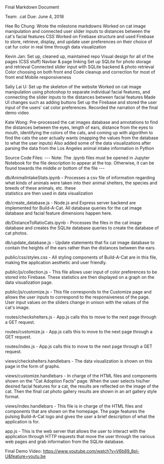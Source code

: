 Final Markdown Document

Team: .cat
Due: June 4, 2018

Hee Ro Chung:
  Wrote the milestone markdowns
  Worked on cat image manipulation and connected user slider inputs to distances between the cat's facial
  features
  CSS
  Worked on Firebase structure and used Firebase to store, retrieve, display, and update user preferences on
  their choice of cat fur color in real time through data visualization

Kevin Jan:
  Set up, cleaned up, maintained repo
  Visual design for all of the pages (CSS stuff)
  Navbar & page linking
  Set up SQLite for photo storage and retrieval
  Connected slider input with SQLite backend & photo retrieval
  Color choosing on both front end
  Code cleanup and correction for most of front end
  Mobile responsiveness


Sally Lai U:
  Set up the skeleton of the website
  Worked on cat image manipulation using photoshop to separate individual facial features, and connecting the slider
  inputs to the distances between facial features
  Made UI changes such as adding buttons
  Set up the Firebase and stored the user input of the users' cat color preferences.
  Recorded the narration of the final demo video

Kate Wong:
  Pre-processed the cat images database and annotations to find the distances between the eyes, length of ears,
  distance from the eyes to mouth, identifying the colors of the cats, and coming up with algorithm to find the
  cats the user actually wants (mapping the values from the database to what the user inputs)
  Also added some of the data visualizations after parsing the data from the Los Angeles animal intake information
  in Python



Source Code Files:
--- Note: The .ipynb files must be opened in Jupyter Notebook for the file description to appear at the top. Otherwise, it can
be found towards the middle or bottom of the file ---


db/AnimalIntakeStats.ipynb - Processes a csv file of information regarding what kinds of animals were taken
                            into their animal shelters, the species and breeds of these animals, etc. these   
                            statistics are then used in data visualization

db/create_database.js - Node.js and Express server backend are implemented for Build-A-Cat. All database
                        queries for the cat image database and facial feature dimensions happen here.

db/DistanceToRatioCats.ipynb - Processes the files in the cat image database and creates the
                              SQLite database queries to create the database of cat photos.

db/update_database.js - Update statements that fix cat image database to contain the heights of the ears
                        rather than the distances between the ears.

public/css/styles.css - All styling components of Build-A-Cat are in this file, making the application
                        aesthetic and user friendly.

public/js/collection.js - This file allows user input of color preferences to be stored into Firebase. These
                          statistics are then displayed on a graph on the data visualization page.

public/js/customize.js - This file corresponds to the Customize page and allows the user inputs to correspond
                        to the responsiveness of the page. User input values on the sliders change in unison
                        with the values of the cat's image.

routes/checkshelters.js - App.js calls this to move to the next page through a GET request.

routes/customize.js - App.js calls this to move to the next page through a GET request.

routes/index.js - App.js calls this to move to the next page through a GET request.

views/checkshelters.handlebars - The data visualization is shown on this page in the form of graphs.

views/customize.handlebars -  In charge of the HTML files and components shown on the "Cat Adoption Facts"
                              page. When the user selects his/her desired facial features for a cat, the
                              results are reflected on the image of the cat. Then the final cat photo gallery
                              results are shown in an art gallery style format.

views/index.handlebars - This file is in charge of the HTML files and components that are shown on the homepage.
                        The page features the pulsing Build-A-Cat logo and gives the user a brief description of
                        what the application is for.

app.js - This is the web server that allows the user to interact with the application through HTTP requests that
          move the user through the various web pages and grab information from the SQLite database.


Final Demo Video:
https://www.youtube.com/watch?v=V6b89_8pl-U&feature=youtu.be
